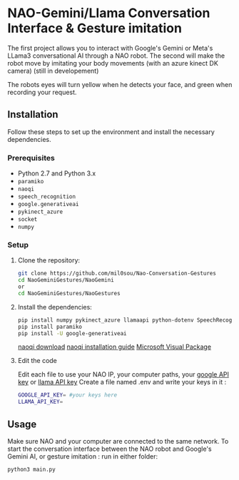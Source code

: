 # NAO-Gemini/Llama Conversation Interface & Gesture imitation

The first project allows you to interact with Google's Gemini or Meta's LLama3 conversational AI through a NAO robot.
The second will make the robot move by imitating your body movements (with an azure kinect DK camera) (still in developement)

The robots eyes will turn yellow when he detects your face, and green when recording your request. 

## Installation

Follow these steps to set up the environment and install the necessary dependencies.

### Prerequisites

- Python 2.7 and Python 3.x
- `paramiko`
- `naoqi`
- `speech_recognition`
- `google.generativeai`
- `pykinect_azure`
- `socket`
- `numpy`

### Setup

1. Clone the repository:

    ```bash
    git clone https://github.com/mil0sou/Nao-Conversation-Gestures
    cd NaoGeminiGestures/NaoGemini
    or 
    cd NaoGeminiGestures/NaoGestures
    ```


2. Install the dependencies:


    ```bash
    pip install numpy pykinect_azure llamaapi python-dotenv SpeechRecognition  
    pip install paramiko
    pip install -U google-generativeai
    ```

    [naoqi download](https://www.aldebaran.com/en/support/nao-6/downloads-softwares)      [naoqi installation guide](http://doc.aldebaran.com/2-8/dev/python/install_guide.html)     [Microsoft Visual Package](https://www.microsoft.com/en-us/download/details.aspx?id=26999)


3. Edit the code 

    Edit each file to use your NAO IP, your computer paths, your [google API key](https://ai.google.dev/gemini-api/docs/quickstart?hl=en&lang=python) or [llama API key](https://docs.llama-api.com/api-token)
    Create a file named .env and write your keys in it :
    ```bash
    GOOGLE_API_KEY= #your keys here
    LLAMA_API_KEY=
    ```

## Usage

Make sure NAO and your computer are connected to the same network. 
To start the conversation interface between the NAO robot and Google's Gemini AI, or gesture imitation : run in either folder:

```bash
python3 main.py
```

